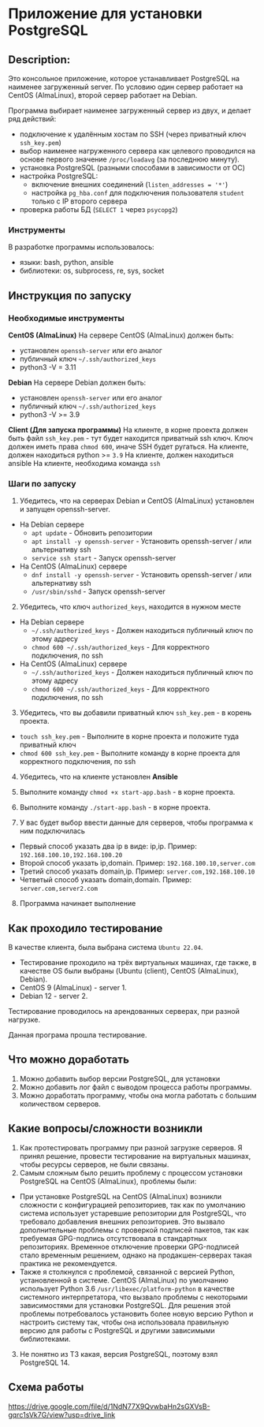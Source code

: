 # Приложение для установки PostgreSQL

## Description:
Это консольное приложение, которое устанавливает PostgreSQL на наименее загруженный server. По условию один сервер работает на CentOS (AlmaLinux), второй сервер работает на Debian.

Программа выбирает наименее загруженный сервер из двух, и делает ряд действий:
- подключение к удалённым хостам по SSH (через приватный ключ `ssh_key.pem`)
- выбор наименее нагруженного сервера как целевого проводился на основе первого значение `/proc/loadavg` (за последнюю минуту).
- установка PostgreSQL (разными способами в зависимости от ОС)
- настройка PostgreSQL:
  - включение внешних соединений (`listen_addresses = '*'`)
  - настройка `pg_hba.conf` для подключения пользователя `student` только с IP второго сервера
- проверка работы БД (`SELECT 1` через `psycopg2`)

### Инструменты
В разработке программы использовалось:
- языки: bash, python, ansible
- библиотеки: os, subprocess, re, sys, socket

## Инструкция по запуску

### Необходимые инструменты

**CentOS (AlmaLinux)**
На сервере CentOS (AlmaLinux) должен быть:
- установлен `openssh-server` или его аналог
- публичный ключ `~/.ssh/authorized_keys`
- python3 -V = 3.11

**Debian**
На сервере Debian должен быть:
- установлен `openssh-server` или его аналог
- публичный ключ `~/.ssh/authorized_keys`
- python3 -V >= 3.9

**Client (Для запуска программы)**
На клиенте, в корне проекта должен быть файл `ssh_key.pem` - тут будет находится приватный ssh ключ. 
Ключ должен иметь права `chmod 600`, иначе SSH будет ругаться.
На клиенте, должен находиться python >= `3.9`
На клиенте, должен находиться ansible
На клиенте, необходима команда `ssh`

### Шаги по запуску

1. Убедитесь, что на серверах Debian и CentOS (AlmaLinux) установлен и запущен openssh-server.
- На Debian сервере
    - `apt update` - Обновить репозитории
    - `apt install -y openssh-server` - Установить openssh-server  / или альтернативу ssh
    - `service ssh start` - Запуск openssh-server 
- На CentOS (AlmaLinux) сервере
    - `dnf install -y openssh-server` - Установить openssh-server / или альтернативу ssh
    - `/usr/sbin/sshd` - Запуск openssh-server 

2. Убедитесь, что ключ `authorized_keys`, находится в нужном месте
- На Debian сервере
    - `~/.ssh/authorized_keys` - Должен находиться публичный ключ по этому адресу
    - `chmod 600 ~/.ssh/authorized_keys` - Для корректного подключения, по ssh
- На CentOS (AlmaLinux) сервере
    - `~/.ssh/authorized_keys` - Должен находиться публичный ключ по этому адресу
    - `chmod 600 ~/.ssh/authorized_keys` - Для корректного подключения, по ssh

3. Убедитесь, что вы добавили приватный ключ `ssh_key.pem` - в корень проекта.
- `touch ssh_key.pem` - Выполните в корне проекта и положите туда приватный ключ
- `chmod 600 ssh_key.pem` - Выполните команду в корне проекта для корректного подключения, по ssh

4. Убедитесь, что на клиенте установлен **Ansible**

5. Выполните команду `chmod +x start-app.bash` - в корне проекта.

6. Выполните команду `./start-app.bash` - в корне проекта.

7. У вас будет выбор ввести данные для серверов, чтобы программа к ним подключилась
- Первый способ указать два ip в виде: ip,ip. Пример: `192.168.100.10,192.168.100.20`
- Второй способ указать ip,domain. Пример: `192.168.100.10,server.com`
- Третий способ указать domain,ip. Пример: `server.com,192.168.100.10`
- Четветый способ указать domain,domain. Пример: `server.com,server2.com`
8. Программа начинает выполнение

## Как проходило тестирование
В качестве клиента, была выбрана система `Ubuntu 22.04`.
- Тестирование проходило на трёх виртуальных машинах, где также, в качестве OS были выбраны (Ubuntu (client), CentOS (AlmaLinux), Debian).
- CentOS 9 (AlmaLinux) - server 1.
- Debian 12 - server 2.

Тестирование проводилось на арендованных серверах, при разной нагрузке.

Данная програма прошла тестирование.

## Что можно доработать
1. Можно добавить выбор версии PostgreSQL, для установки
2. Можно добавить лог файл с выводом процесса работы программы.
3. Можно доработать программу, чтобы она могла работать с большим количеством серверов.

## Какие вопросы/сложности возникли
1. Как протестировать программу при разной загрузке серверов. Я принял решение, провести тестирование на виртуальных машинах, чтобы ресурсы серверов, не были связаны.
2. Самым сложным было решить проблему с процессом установки PostgreSQL на CentOS (AlmaLinux), проблемы были:
- При установке PostgreSQL на CentOS (AlmaLinux) возникли сложности с конфигурацией репозиториев, так как по умолчанию система использует устаревшие репозитории для PostgreSQL, что требовало добавления внешних репозиториев. Это вызвало дополнительные проблемы с проверкой подписей пакетов, так как требуемая GPG-подпись отсутствовала в стандартных репозиториях. Временное отключение проверки GPG-подписей стало временным решением, однако на продакшен-серверах такая практика не рекомендуется.
- Также я столкнулся с проблемой, связанной с версией Python, установленной в системе. CentOS (AlmaLinux) по умолчанию использует Python 3.6 `/usr/libexec/platform-python` в качестве системного интерпретатора, что вызвало проблемы с некоторыми зависимостями для установки PostgreSQL. Для решения этой проблемы потребовалось установить более новую версию Python и настроить систему так, чтобы она использовала правильную версию для работы с PostgreSQL и другими зависимыми библиотеками.
3. Не понятно из ТЗ какая, версия PostgreSQL, поэтому взял PostgreSQL 14.


## Схема работы
https://drive.google.com/file/d/1NdN77X9QvwbaHn2sGXVsB-gqrc1sVk7G/view?usp=drive_link
